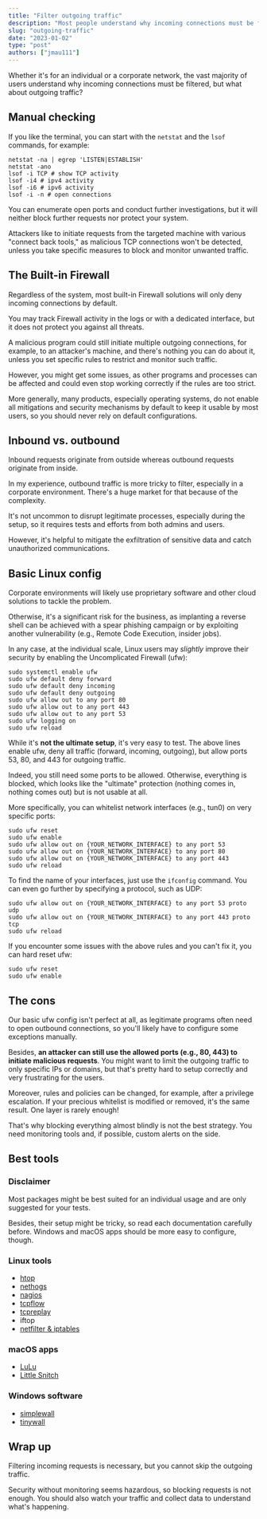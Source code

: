 ```yaml
---
title: "Filter outgoing traffic"
description: "Most people understand why incoming connections must be filtered, but what about outgoing traffic?"
slug: "outgoing-traffic"
date: "2023-01-02"
type: "post"
authors: ["jmau111"]
---
```


Whether it's for an individual or a corporate network, the vast majority of users understand why incoming connections must be filtered, but what about outgoing traffic?

Manual checking
--------

If you like the terminal, you can start with the `netstat` and the `lsof` commands, for example:

```
netstat -na | egrep 'LISTEN|ESTABLISH'
netstat -ano
lsof -i TCP # show TCP activity
lsof -i4 # ipv4 activity
lsof -i6 # ipv6 activity
lsof -i -n # open connections
```

You can enumerate open ports and conduct further investigations, but it will neither block further requests nor protect your system.

Attackers like to initiate requests from the targeted machine with various "connect back tools," as malicious TCP connections won't be detected, unless you take specific measures to block and monitor unwanted traffic.

The Built-in Firewall
--------

Regardless of the system, most built-in Firewall solutions will only deny incoming connections by default.

You may track Firewall activity in the logs or with a dedicated interface, but it does not protect you against all threats.

A malicious program could still initiate multiple outgoing connections, for example, to an attacker's machine, and there's nothing you can do about it, unless you set specific rules to restrict and monitor such traffic.

However, you might get some issues, as other programs and processes can be affected and could even stop working correctly if the rules are too strict.

More generally, many products, especially operating systems, do not enable all mitigations and security mechanisms by default to keep it usable by most users, so you should never rely on default configurations.

Inbound vs. outbound
--------

Inbound requests originate from outside whereas outbound requests originate from inside.

In my experience, outbound traffic is more tricky to filter, especially in a corporate environment. There's a huge market for that because of the complexity.

It's not uncommon to disrupt legitimate processes, especially during the setup, so it requires tests and efforts from both admins and users.

However, it's helpful to mitigate the exfiltration of sensitive data and catch unauthorized communications.

Basic Linux config
--------

Corporate environments will likely use proprietary software and other cloud solutions to tackle the 
problem. 

Otherwise, it's a significant risk for the business, as implanting a reverse shell can be achieved with a spear phishing campaign or by exploiting another vulnerability (e.g., Remote Code Execution, insider jobs).

In any case, at the individual scale, Linux users may _slightly_ improve their security by enabling the Uncomplicated Firewall (ufw):

```
sudo systemctl enable ufw
sudo ufw default deny forward
sudo ufw default deny incoming
sudo ufw default deny outgoing
sudo ufw allow out to any port 80
sudo ufw allow out to any port 443
sudo ufw allow out to any port 53
sudo ufw logging on
sudo ufw reload
```

While it's **not the ultimate setup**, it's very easy to test. The above lines enable ufw, deny all traffic (forward, incoming, outgoing), but allow ports 53, 80, and 443 for outgoing traffic.

Indeed, you still need some ports to be allowed. Otherwise, everything is blocked, which looks like the "ultimate" protection (nothing comes in, nothing comes out) but is not usable at all.

More specifically, you can whitelist network interfaces (e.g., tun0) on very specific ports:

```
sudo ufw reset
sudo ufw enable
sudo ufw allow out on {YOUR_NETWORK_INTERFACE} to any port 53
sudo ufw allow out on {YOUR_NETWORK_INTERFACE} to any port 80
sudo ufw allow out on {YOUR_NETWORK_INTERFACE} to any port 443
sudo ufw reload
```

To find the name of your interfaces, just use the `ifconfig` command. You can even go further by specifying a protocol, such as UDP:

```
sudo ufw allow out on {YOUR_NETWORK_INTERFACE} to any port 53 proto udp
sudo ufw allow out on {YOUR_NETWORK_INTERFACE} to any port 443 proto tcp
sudo ufw reload
```

If you encounter some issues with the above rules and you can't fix it, you can hard reset ufw:

```
sudo ufw reset
sudo ufw enable
````

The cons
--------

Our basic ufw config isn't perfect at all, as legitimate programs often need to open outbound connections, so you'll likely have to configure some exceptions manually.

Besides, **an attacker can still use the allowed ports (e.g., 80, 443) to initiate malicious requests**. You might want to limit the outgoing traffic to only specific IPs or domains, but that's pretty hard to setup correctly and very frustrating for the users.

Moreover, rules and policies can be changed, for example, after a privilege escalation. If your precious whitelist is modified or removed, it's the same result. One layer is rarely enough!

That's why blocking everything almost blindly is not the best strategy. You need monitoring tools and, if possible, custom alerts on the side.

Best tools
--------

### Disclaimer

Most packages might be best suited for an individual usage and are only suggested for your tests.

Besides, their setup might be tricky, so read each documentation carefully before. Windows and macOS apps should be more easy to configure, though.

### Linux tools

* [htop](https://htop.dev/)
* [nethogs](https://github.com/raboof/nethogs)
* [nagios](https://www.nagios.org/)
* [tcpflow](https://github.com/simsong/tcpflow)
* [tcpreplay](https://github.com/appneta/tcpreplay)
* iftop
* [netfilter & iptables](https://www.netfilter.org/)

### macOS apps

* [LuLu](https://objective-see.com/products/lulu.html)
* [Little Snitch](https://www.obdev.at/products/littlesnitch/index.html)

### Windows software

* [simplewall](https://github.com/henrypp/simplewall)
* [tinywall](https://tinywall.pados.hu/download.php)

Wrap up
--------

Filtering incoming requests is necessary, but you cannot skip the outgoing traffic.

Security without monitoring seems hazardous, so blocking requests is not enough. You should also watch your traffic and collect data to understand what's happening.